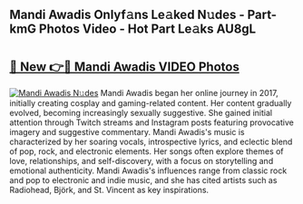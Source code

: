 ## Mandi Awadis Onlyf𝚊ns Le𝚊ked N𝚞des - Part-kmG Photos Video - Hot Part Le𝚊ks AU8gL

# <h2><a href="http://ab93518.deff.icu/?id=Mandi+Awadis">🔗 New 👉🔴 Mandi Awadis VIDEO Photos</a></h2>

[![Mandi Awadis N𝚞des](https://i.imgur.com/rIISA9y.gif)](http://ab93518.deff.icu/?id=Mandi+Awadis)
Mandi Awadis began her online journey in 2017, initially creating cosplay and gaming-related content. Her content gradually evolved, becoming increasingly sexually suggestive. She gained initial attention through Twitch streams and Instagram posts featuring provocative imagery and suggestive commentary. Mandi Awadis's music is characterized by her soaring vocals, introspective lyrics, and eclectic blend of pop, rock, and electronic elements. Her songs often explore themes of love, relationships, and self-discovery, with a focus on storytelling and emotional authenticity. Mandi Awadis's influences range from classic rock and pop to electronic and indie music, and she has cited artists such as Radiohead, Björk, and St. Vincent as key inspirations.
